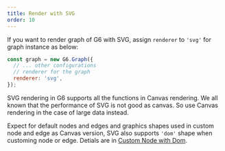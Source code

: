 ```yaml
---
title: Render with SVG
order: 10
---
```


If you want to render graph of G6 with SVG, assign `renderer` to `'svg'` for graph instance as below:

```javascript
const graph = new G6.Graph({
  // ... other configurations
  // renderer for the graph
  renderer: 'svg',
});
```

SVG rendering in G6 supports all the functions in Canvas rendering. We all known that the performance of SVG is not good as canvas. So use Canvas rendering in the case of large data instead.

Expect for default nodes and edges and graphics shapes used in custom node and edge as Canvas version, SVG also supports `'dom'` shape when customing node or edge. Detials are in [Custom Node with Dom](/en/docs/manual/advanced/custom-node/#5-custom-node-with-dom).

